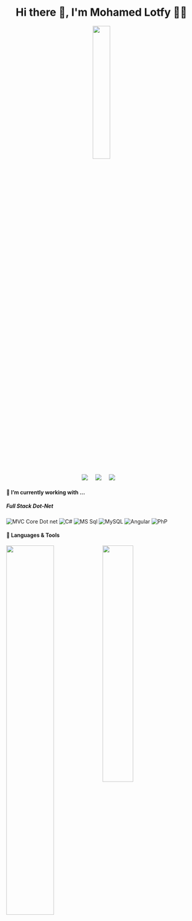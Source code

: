 <h1 align='center'> Hi there 👋, I'm Mohamed Lotfy 🧑‍💻 </h1>



<div id="header" align="center">

  <img src="https://media.giphy.com/media/RbDKaczqWovIugyJmW/giphy.gif" width="30%"/>
</div>

<p align='center'>
  <a href="https://twitter.com/Mohamed37746774"><img src="https://img.shields.io/badge/twitter-%231DA1F2.svg?&style=for-the-badge&logo=twitter&logoColor=white" /></a>&nbsp;&nbsp;&nbsp;&nbsp;
  <a href="https://www.linkedin.com/in/mohamed-abdelghany-0a4a02239//"><img src="https://img.shields.io/badge/linkedin-%230077B5.svg?&style=for-the-badge&logo=linkedin&logoColor=white" /></a>&nbsp;&nbsp;&nbsp;&nbsp;
  <a href="mailto:mohamedabdelghany113@gmail.com?subject=Olá%20Stefany"><img src="https://img.shields.io/badge/gmail-%23D14836.svg?&style=for-the-badge&logo=gmail&logoColor=white" /></a>&nbsp;&nbsp;&nbsp;&nbsp;

</p>
<h4>🔭  I’m currently working with ...</h4>

<h5>Full Stack Dot-Net</h5>		

![MVC Core Dot net](https://tse1.mm.bing.net/th?id=OIP.Pswj6TpUEJSFLsu9ULmtKwHaIH&pid=Api&P=0?style=for-the-badge&logo=Flutter&logoColor=white)
![C#](https://tse4.mm.bing.net/th?id=OIP.C6XqgPU6MdvAthEvuRFK_QAAAA&pid=Api&P=0?style=for-the-badge&logo=dart&logoColor=white)
![MS Sql](https://www.itprotoday.com/sites/itprotoday.com/files/styles/article_featured_retina/public/logo-microsoft-sql-server-595x3350.jpg?itok=yF51O5OL?style=for-the-badge&logo=firebase)
![MySQL](https://img.shields.io/badge/mysql-%2300f.svg?style=for-the-badge&logo=mysql&logoColor=white)
![Angular](https://miro.medium.com/max/1000/1*JWcKdjkJlUbPCu8Z2lKHzg.png?style=for-the-badge&logo=postgresql&logoColor=white)
![PhP](https://lofrev.net/wp-content/photos/2017/05/php_icon_logo.png?style=for-the-badge&logo=sqlite&logoColor=white)




<h4>🔧 Languages & Tools</h4>


<img align="left" width ="50%" src="https://github-readme-stats.vercel.app/api?username=mohamedlotfy50&show_icons=true&theme=radical">
<img align="left" width ="40%" src="https://github-readme-stats.vercel.app/api/top-langs/?username=mohamedlotfy50&layout=compact"><br/>



<!--
**mohamedlotfy50/mohamedlotfy50** is a ✨ _special_ ✨ repository because its `README.md` (this file) appears on your GitHub profile.

Here are some ideas to get you started:

- 🔭 I’m currently working on ...
- 🌱 I’m currently learning ...
- 👯 I’m looking to collaborate on ...
- 🤔 I’m looking for help with ...
- 💬 Ask me about ...
- 📫 How to reach me: ...
- 😄 Pronouns: ...
- ⚡ Fun fact: ...
-->

